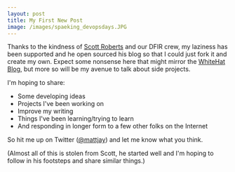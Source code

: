 ```yaml
---
layout: post
title: My First New Post
image: /images/spaeking_devopsdays.JPG
---
```


Thanks to the kindness of [Scott Roberts](https://twitter.com/sroberts) and our DFIR crew, my laziness has been supported and he open sourced his blog so that I could just fork it and create my own. Expect some nonsense here that might mirror the [WhiteHat Blog](https://blog.whitehatsec.com), but more so will be my avenue to talk about side projects.

I'm hoping to share:

* Some developing ideas
* Projects I've been working on
* Improve my writing
* Things I've been learning/trying to learn
* And responding in longer form to a few other folks on the Internet

So hit me up on Twitter ([@mattjay](https://twitter.com/mattjay)) and let me know what you think.

(Almost all of this is stolen from Scott, he started well and I'm hoping to follow in his footsteps and share similar things.)
